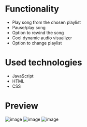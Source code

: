 # Functionality
- Play song from the chosen playlist
- Pause/play song
- Option to rewind the song
- Cool dynamic audio visualizer
- Option to change playlist

# Used technologies
-  JavaScript
-  HTML
-  CSS

# Preview
![image](https://github.com/AlexeyAbramovich/music-player/assets/74393859/a15d595b-9c66-4678-9b17-2197a6aa22ec)
![image](https://github.com/AlexeyAbramovich/music-player/assets/74393859/b97b9083-1514-4d94-8255-9f19dfaaccda)
![image](https://github.com/AlexeyAbramovich/music-player/assets/74393859/ad0c43bd-60f6-47e4-982a-ff002e2a34fd)



